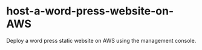 # host-a-word-press-website-on-AWS
Deploy a word press static website on AWS using the management console.
